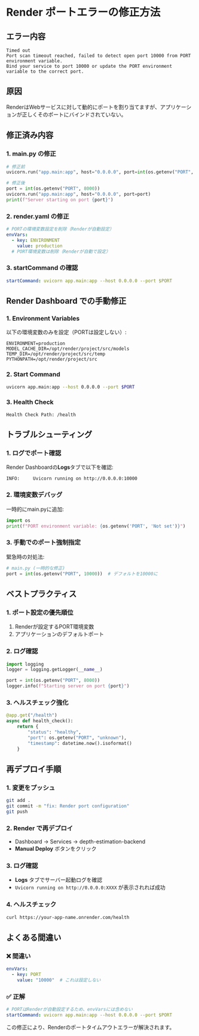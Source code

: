 # Render ポートエラーの修正方法

## エラー内容
```
Timed out
Port scan timeout reached, failed to detect open port 10000 from PORT environment variable.
Bind your service to port 10000 or update the PORT environment variable to the correct port.
```

## 原因
RenderはWebサービスに対して動的にポートを割り当てますが、アプリケーションが正しくそのポートにバインドされていない。

## 修正済み内容

### 1. main.py の修正
```python
# 修正前
uvicorn.run("app.main:app", host="0.0.0.0", port=int(os.getenv("PORT", 8000)))

# 修正後  
port = int(os.getenv("PORT", 8000))
uvicorn.run("app.main:app", host="0.0.0.0", port=port)
print(f"Server starting on port {port}")
```

### 2. render.yaml の修正
```yaml
# PORTの環境変数設定を削除（Renderが自動設定）
envVars:
  - key: ENVIRONMENT
    value: production
  # PORT環境変数は削除（Renderが自動で設定）
```

### 3. startCommand の確認
```yaml
startCommand: uvicorn app.main:app --host 0.0.0.0 --port $PORT
```

## Render Dashboard での手動修正

### 1. Environment Variables
以下の環境変数のみを設定（PORTは設定しない）:
```
ENVIRONMENT=production
MODEL_CACHE_DIR=/opt/render/project/src/models
TEMP_DIR=/opt/render/project/src/temp
PYTHONPATH=/opt/render/project/src
```

### 2. Start Command
```bash
uvicorn app.main:app --host 0.0.0.0 --port $PORT
```

### 3. Health Check
```
Health Check Path: /health
```

## トラブルシューティング

### 1. ログでポート確認
Render Dashboardの**Logs**タブで以下を確認:
```
INFO:     Uvicorn running on http://0.0.0.0:10000
```

### 2. 環境変数デバッグ
一時的にmain.pyに追加:
```python
import os
print(f"PORT environment variable: {os.getenv('PORT', 'Not set')}")
```

### 3. 手動でのポート強制指定
緊急時の対処法:
```python
# main.py (一時的な修正)
port = int(os.getenv("PORT", 10000))  # デフォルトを10000に
```

## ベストプラクティス

### 1. ポート設定の優先順位
1. Renderが設定するPORT環境変数
2. アプリケーションのデフォルトポート

### 2. ログ確認
```python
import logging
logger = logging.getLogger(__name__)

port = int(os.getenv("PORT", 8000))
logger.info(f"Starting server on port {port}")
```

### 3. ヘルスチェック強化
```python
@app.get("/health")
async def health_check():
    return {
        "status": "healthy",
        "port": os.getenv("PORT", "unknown"),
        "timestamp": datetime.now().isoformat()
    }
```

## 再デプロイ手順

### 1. 変更をプッシュ
```bash
git add .
git commit -m "fix: Render port configuration"
git push
```

### 2. Render で再デプロイ
- Dashboard → Services → depth-estimation-backend
- **Manual Deploy** ボタンをクリック

### 3. ログ確認
- **Logs** タブでサーバー起動ログを確認
- `Uvicorn running on http://0.0.0.0:XXXX` が表示されれば成功

### 4. ヘルスチェック
```bash
curl https://your-app-name.onrender.com/health
```

## よくある間違い

### ❌ 間違い
```yaml
envVars:
  - key: PORT
    value: "10000"  # これは設定しない
```

### ✅ 正解
```yaml
# PORTはRenderが自動設定するため、envVarsには含めない
startCommand: uvicorn app.main:app --host 0.0.0.0 --port $PORT
```

この修正により、Renderのポートタイムアウトエラーが解決されます。